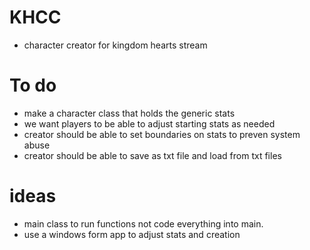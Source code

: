 # KHCC
- character creator for kingdom hearts stream 


# To do
- make a character class that holds the generic stats
- we want players to be able to adjust starting stats as needed
- creator should be able to set boundaries on stats to preven system abuse
- creator should be able to save as txt file and load from txt files

# ideas 
- main class to run functions not code everything into main.
- use a windows form app to adjust stats and creation
